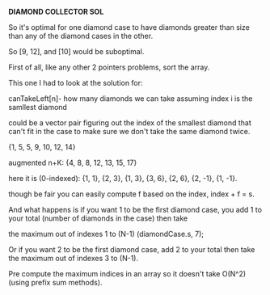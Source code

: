 **DIAMOND COLLECTOR SOL**

So it's optimal for one diamond case to have diamonds greater than size than any of the diamond cases in the other.

So [9, 12], and [10] would be suboptimal. 

First of all, like any other 2 pointers problems, sort the array. 

This one I had to look at the solution for:

canTakeLeft[n]- how many diamonds we can take assuming index i is the samllest diamond

could be a vector pair figuring out the index of the smallest diamond that can't fit in the case to make sure we
don't take the same diamond twice. 

{1, 5, 5, 9, 10, 12, 14}

augmented n+K: {4, 8, 8, 12, 13, 15, 17}

here it is (0-indexed): {1, 1}, {2, 3}, {1, 3}, {3, 6}, {2, 6}, {2, -1}, {1, -1}.

though be fair you can easily compute f based on the index, index + f = s.

And what happens is if you want 1 to be the first diamond case, you add 1 to your total (number of diamonds in the case) then take

the maximum out of indexes 1 to (N-1) (diamondCase.s, 7);

Or if you want 2 to be the first diamond case, add 2 to your total then take the maximum out of indexes 3 to (N-1).

Pre compute the maximum indices in an array so it doesn't take O(N^2) (using prefix sum methods).
